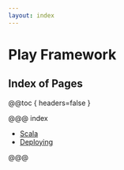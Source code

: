 ```yaml
---
layout: index
---
```

# Play Framework

## Index of Pages

@@toc { headers=false }

@@@ index

- [Scala](scala/index.md)
- [Deploying](deploying.md)

@@@
